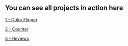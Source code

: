 ## You can see all projects in action here

[1 - Color Flipper](https://mutheus.github.io/javascript-basic-projects/1-color-flipper)  

[2 - Counter](https://mutheus.github.io/2-counter)  

[3 - Reviews](https://mutheus.github.io/3-reviews)  
